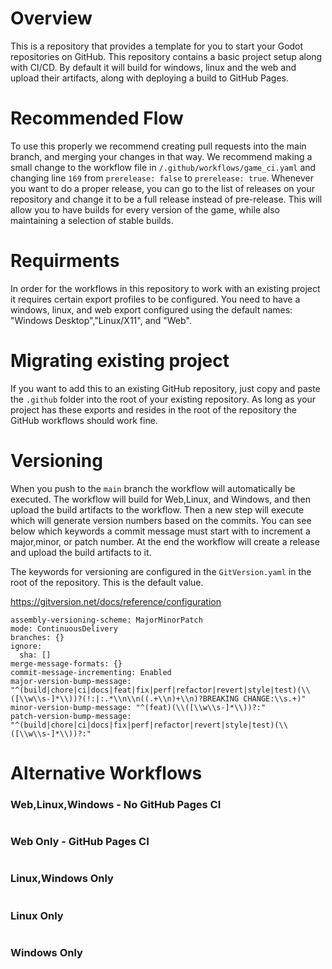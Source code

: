 # Overview
This is a repository that provides a template for you to start your Godot repositories on GitHub. This repository contains a basic project setup along with CI/CD. By default it will build for windows, linux and the web and upload their artifacts, along with deploying a build to GitHub Pages.
# Recommended Flow
To use this properly we recommend creating pull requests into the main branch, and merging your changes in that way. We recommend making a small change to the workflow file in `/.github/workflows/game_ci.yaml` and changing line `169` from `prerelease: false` to `prerelease: true`. Whenever you want to do a proper release, you can go to the list of releases on your repository and change it to be a full release instead of pre-release. This will allow you to have builds for every version of the game, while also maintaining a selection of stable builds.
# Requirments
In order for the workflows in this repository to work with an existing project it requires certain export profiles to be configured. You need to have a windows, linux, and web export configured using the default names: "Windows Desktop","Linux/X11", and "Web".
# Migrating existing project
If you want to add this to an existing GitHub repository, just copy and paste the `.github` folder into the root of your existing repository. As long as your project has these exports and resides in the root of the repository the GitHub workflows should work fine. 
# Versioning
When you push to the `main` branch the workflow will automatically be executed. The workflow will build for Web,Linux, and Windows, and then upload the build artifacts to the workflow. Then a new step will execute which will generate version numbers based on the commits. You can see below which keywords a commit message must start with to increment a major,minor, or patch number. At the end the workflow will create a release and upload the build artifacts to it.

The keywords for versioning are configured in the `GitVersion.yaml` in the root of the repository. This is the default value.

https://gitversion.net/docs/reference/configuration

```
assembly-versioning-scheme: MajorMinorPatch
mode: ContinuousDelivery
branches: {}
ignore:
  sha: []
merge-message-formats: {}
commit-message-incrementing: Enabled
major-version-bump-message: "^(build|chore|ci|docs|feat|fix|perf|refactor|revert|style|test)(\\([\\w\\s-]*\\))?(!:|:.*\\n\\n((.+\\n)+\\n)?BREAKING CHANGE:\\s.+)"
minor-version-bump-message: "^(feat)(\\([\\w\\s-]*\\))?:"
patch-version-bump-message: "^(build|chore|ci|docs|fix|perf|refactor|revert|style|test)(\\([\\w\\s-]*\\))?:"
```
# Alternative Workflows

### Web,Linux,Windows - No GitHub Pages CI
```
```
### Web Only - GitHub Pages CI
```
```
### Linux,Windows Only
```
```
### Linux Only
```
```
### Windows Only
```
```
